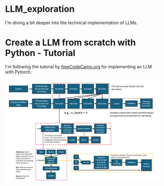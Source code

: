 # LLM_exploration
I'm diving a bit deeper into the technical implementation of LLMs.

# Create a LLM from scratch with Python - Tutorial
I'm following the tutorial by [freeCodeCamp.org](https://www.youtube.com/watch?v=UU1WVnMk4E8&list=PLYeQgFYNGJtJ5k37wkeQGjMoHtbEXp4Sv&index=3) for implementing an LLM with Pytorch.

<img src=https://github.com/nmarcella/LLM_exploration/blob/main/src/images/transformer_notes.png>
